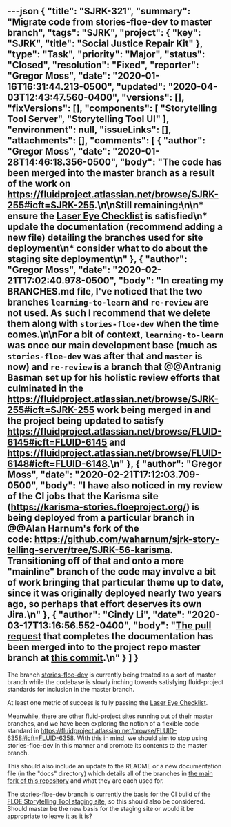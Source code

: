 ---json
{
  "title": "SJRK-321",
  "summary": "Migrate code from stories-floe-dev to master branch",
  "tags": "SJRK",
  "project": {
    "key": "SJRK",
    "title": "Social Justice Repair Kit"
  },
  "type": "Task",
  "priority": "Major",
  "status": "Closed",
  "resolution": "Fixed",
  "reporter": "Gregor Moss",
  "date": "2020-01-16T16:31:44.213-0500",
  "updated": "2020-04-03T12:43:47.560-0400",
  "versions": [],
  "fixVersions": [],
  "components": [
    "Storytelling Tool Server",
    "Storytelling Tool UI"
  ],
  "environment": null,
  "issueLinks": [],
  "attachments": [],
  "comments": [
    {
      "author": "Gregor Moss",
      "date": "2020-01-28T14:46:18.356-0500",
      "body": "The code has been merged into the master branch as a result of the work on <https://fluidproject.atlassian.net/browse/SJRK-255#icft=SJRK-255>.\n\nStill remaining:\n\n* ensure the [Laser Eye Checklist](https://wiki.fluidproject.org/display/fluid/Laser+Eye+Checklist) is satisfied\n* update the documentation (recommend adding a new file) detailing the branches used for site deployment\n* consider what to do about the staging site deployment\n"
    },
    {
      "author": "Gregor Moss",
      "date": "2020-02-21T17:02:40.978-0500",
      "body": "In creating my BRANCHES.md file, I've noticed that the two branches `learning-to-learn` and `re-review` are not used. As such I recommend that we delete them along with `stories-floe-dev` when the time comes.\n\nFor a bit of context, `learning-to-learn` was once our main development base (much as `stories-floe-dev` was after that and `master` is now) and `re-review` is a branch that @@Antranig Basman set up for his holistic review efforts that culminated in the <https://fluidproject.atlassian.net/browse/SJRK-255#icft=SJRK-255> work being merged in and the project being updated to satisfy <https://fluidproject.atlassian.net/browse/FLUID-6145#icft=FLUID-6145> and <https://fluidproject.atlassian.net/browse/FLUID-6148#icft=FLUID-6148>.\n"
    },
    {
      "author": "Gregor Moss",
      "date": "2020-02-21T17:12:03.709-0500",
      "body": "I have also noticed in my review of the CI jobs that the Karisma site (<https://karisma-stories.floeproject.org/>) is being deployed from a particular branch in @@Alan Harnum's fork of the code: <https://github.com/waharnum/sjrk-story-telling-server/tree/SJRK-56-karisma>. Transitioning off of that and onto a more \"mainline\" branch of the code may involve a bit of work bringing that particular theme up to date, since it was originally deployed nearly two years ago, so perhaps that effort deserves its own Jira.\n"
    },
    {
      "author": "Cindy Li",
      "date": "2020-03-17T13:16:56.552-0400",
      "body": "[The pull request](https://github.com/fluid-project/sjrk-story-telling/pull/58) that completes the documentation has been merged into to the project repo master branch at [this commit](https://github.com/fluid-project/sjrk-story-telling/commit/87aa0b3471c74b002147e93d5e0219efaabf4546).\n"
    }
  ]
}
---
The branch [stories-floe-dev](https://github.com/fluid-project/sjrk-story-telling/tree/stories-floe-dev) is currently being treated as a sort of master branch while the codebase is slowly inching towards satisfying fluid-project standards for inclusion in the master branch.

At least one metric of success is fully passing the [Laser Eye Checklist](https://wiki.fluidproject.org/display/fluid/Laser+Eye+Checklist).

Meanwhile, there are other fluid-project sites running out of their master branches, and we have been exploring the notion of a flexible code standard in <https://fluidproject.atlassian.net/browse/FLUID-6358#icft=FLUID-6358>. With this in mind, we should aim to stop using stories-floe-dev in this manner and promote its contents to the master branch.

This should also include an update to the README or a new documentation file (in the "docs" directory) which details all of the branches in [the main fork of this repository](https://github.com/fluid-project/sjrk-story-telling) and what they are each used for.

The stories-floe-dev branch is currently the basis for the CI build of the [FLOE Storytelling Tool staging site](https://staging-stories.floeproject.org/), so this should also be considered. Should master be the new basis for the staging site or would it be appropriate to leave it as it is?

        
